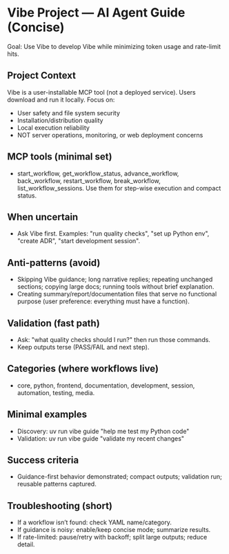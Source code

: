 # Vibe Project — AI Agent Guide (Concise)

Goal: Use Vibe to develop Vibe while minimizing token usage and rate-limit hits.

## Project Context

Vibe is a user-installable MCP tool (not a deployed service). Users download and run it locally. Focus on:

- User safety and file system security
- Installation/distribution quality
- Local execution reliability
- NOT server operations, monitoring, or web deployment concerns

## MCP tools (minimal set)

- start_workflow, get_workflow_status, advance_workflow, back_workflow,
  restart_workflow, break_workflow, list_workflow_sessions.
  Use them for step-wise execution and compact status.

## When uncertain

- Ask Vibe first. Examples: "run quality checks", "set up Python env", "create ADR", "start development session".

## Anti-patterns (avoid)

- Skipping Vibe guidance; long narrative replies; repeating unchanged sections; copying large docs; running tools without brief explanation.
- Creating summary/report/documentation files that serve no functional purpose (user preference: everything must have a function).

## Validation (fast path)

- Ask: "what quality checks should I run?" then run those commands.
- Keep outputs terse (PASS/FAIL and next step).

## Categories (where workflows live)

- core, python, frontend, documentation, development, session, automation, testing, media.

## Minimal examples

- Discovery: uv run vibe guide "help me test my Python code"
- Validation: uv run vibe guide "validate my recent changes"

## Success criteria

- Guidance-first behavior demonstrated; compact outputs; validation run; reusable patterns captured.

## Troubleshooting (short)

- If a workflow isn’t found: check YAML name/category.
- If guidance is noisy: enable/keep concise mode; summarize results.
- If rate-limited: pause/retry with backoff; split large outputs; reduce detail.
